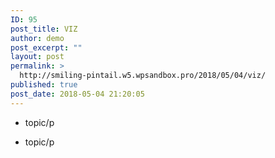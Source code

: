 ```yaml
---
ID: 95
post_title: VIZ
author: demo
post_excerpt: ""
layout: post
permalink: >
  http://smiling-pintail.w5.wpsandbox.pro/2018/05/04/viz/
published: true
post_date: 2018-05-04 21:20:05
---
```



- topic/p

- topic/p